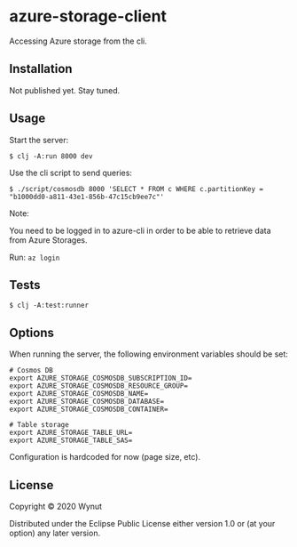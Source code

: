# azure-storage-client

Accessing Azure storage from the cli.

## Installation

Not published yet. Stay tuned.

## Usage

Start the server:

    $ clj -A:run 8000 dev

Use the cli script to send queries:

    $ ./script/cosmosdb 8000 'SELECT * FROM c WHERE c.partitionKey = "b1000dd0-a811-43e1-856b-47c15cb9ee7c"'

Note:

You need to be logged in to azure-cli in order to be able to retrieve data from Azure Storages.

Run: 
`az login`

## Tests

    $ clj -A:test:runner

## Options

When running the server, the following environment variables should be set:

```
# Cosmos DB
export AZURE_STORAGE_COSMOSDB_SUBSCRIPTION_ID=
export AZURE_STORAGE_COSMOSDB_RESOURCE_GROUP=
export AZURE_STORAGE_COSMOSDB_NAME=
export AZURE_STORAGE_COSMOSDB_DATABASE=
export AZURE_STORAGE_COSMOSDB_CONTAINER=

# Table storage
export AZURE_STORAGE_TABLE_URL=
export AZURE_STORAGE_TABLE_SAS=
```

Configuration is hardcoded for now (page size, etc).

## License

Copyright © 2020 Wynut

Distributed under the Eclipse Public License either version 1.0 or (at
your option) any later version.
